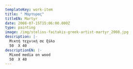 ```yaml
---
templateKey: work-item
title: " Mάρτυρας"
titleEN: Martyr
date: 2008-07-15T15:06:00.000Z
type: painting
image: /img/stelios-faitakis-greek-artist-martyr_2008.jpg
description: |-
  Μικτή τεχνική σε ξύλο
  50  X 40
descriptionEN: |-
  Mixed media on wood
  50  X 40
---
```

